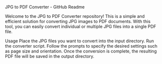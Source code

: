 JPG to PDF Converter - GitHub Readme

Welcome to the JPG to PDF Converter repository! This is a simple and efficient solution for converting JPG images to PDF documents. 
With this tool, you can easily convert individual or multiple JPG files into a single PDF file.

Usage
Place the JPG files you want to convert into the input directory.
Run the converter script.
Follow the prompts to specify the desired settings such as page size and orientation.
Once the conversion is complete, the resulting PDF file will be saved in the output directory.
